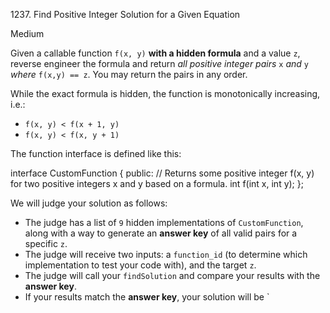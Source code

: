 1237\. Find Positive Integer Solution for a Given Equation

Medium

Given a callable function `f(x, y)` **with a hidden formula** and a value `z`, reverse engineer the formula and return _all positive integer pairs_ `x` _and_ `y` _where_ `f(x,y) == z`. You may return the pairs in any order.

While the exact formula is hidden, the function is monotonically increasing, i.e.:

*   `f(x, y) < f(x + 1, y)`
*   `f(x, y) < f(x, y + 1)`

The function interface is defined like this:

interface CustomFunction { public: // Returns some positive integer f(x, y) for two positive integers x and y based on a formula. int f(int x, int y); };

We will judge your solution as follows:

*   The judge has a list of `9` hidden implementations of `CustomFunction`, along with a way to generate an **answer key** of all valid pairs for a specific `z`.
*   The judge will receive two inputs: a `function_id` (to determine which implementation to test your code with), and the target `z`.
*   The judge will call your `findSolution` and compare your results with the **answer key**.
*   If your results match the **answer key**, your solution will be `